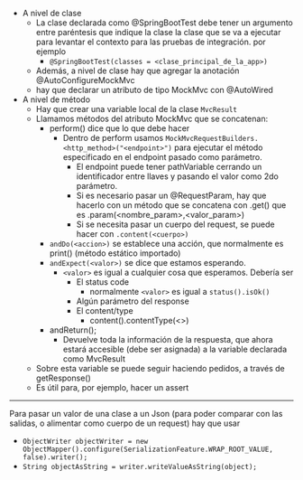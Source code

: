 - A nivel de clase
	- La clase declarada como @SpringBootTest debe tener un argumento entre paréntesis que indique la clase la clase que se va a ejecutar para levantar el contexto para las pruebas de integración. por ejemplo
		- `@SpringBootTest(classes = <clase_principal_de_la_app>)`
	- Además, a nivel de clase hay que agregar la anotación @AutoConfigureMockMvc
	- hay que declarar un atributo de tipo MockMvc con @AutoWired
- A nivel de método
	- Hay que crear una variable local de la clase `MvcResult` 
	- Llamamos métodos del atributo MockMvc que se concatenan:
		- perform() dice que lo que debe hacer
			- Dentro de perform usamos `MockMvcRequestBuilders.<http_method>("<endpoint>")` para ejecutar el método especificado en el endpoint pasado como parámetro.
				- El endpoint puede tener pathVariable cerrando un identificador entre llaves y pasando el valor como 2do parámetro.
				- Si es necesario pasar un @RequestParam, hay que hacerlo con un método que se concatena con .get() que es .param(<nombre_param>,<valor_param>)
				- Si se necesita pasar un cuerpo del request, se puede hacer con `.content(<cuerpo>)`
		- `andDo(<accion>)` se establece una acción, que normalmente es print() (método estático importado)
		- `andExpect(<valor>)` se dice que estamos esperando.
			- `<valor>` es igual a cualquier cosa que esperamos. Debería ser
				- El status code
					- normalmente `<valor>` es igual a `status().isOk()`
				- Algún parámetro del response
				- El content/type
					- content().contentType(<>)
		- andReturn();
			- Devuelve toda la información de la respuesta, que ahora estará accesible (debe ser asignada) a la variable declarada como MvcResult
	- Sobre esta variable se puede seguir haciendo pedidos, a través de getResponse()
	- Es útil para, por ejemplo, hacer un assert
******
Para pasar un valor de una clase a un Json (para poder comparar con las salidas, o alimentar como cuerpo de un request) hay que usar 
- `ObjectWriter objectWriter = new ObjectMapper().configure(SerializationFeature.WRAP_ROOT_VALUE, false).writer();`
- `String objectAsString = writer.writeValueAsString(object);`